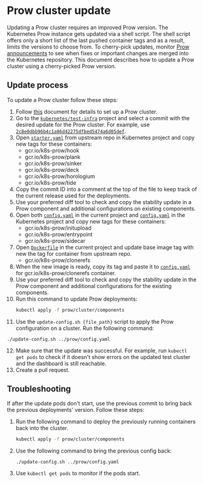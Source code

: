 # Prow cluster update

Updating a Prow cluster requires an improved Prow version. The Kubernetes Prow instance gets updated via a shell script. The shell script offers only a short list of the last pushed container tags and as a result, limits the versions to choose from. To cherry-pick updates, monitor [Prow announcements](https://github.com/kubernetes/test-infra/blob/master/prow/ANNOUNCEMENTS.md) to see when fixes or important changes are merged into the Kubernetes repository. This document describes how to update a Prow cluster using a cherry-picked Prow version.

## Update process

To update a Prow cluster follow these steps:

1. Follow [this](./prow-installation-on-forks.md) document for details to set up a Prow cluster.
2. Go to the [`kubernetes/test-infra`](https://github.com/kubernetes/test-infra/) project and select a commit with the desired update for the Prow cluster. For example, use [`2c8e0dbb96b4c1a86d42275dfbed5474a6d05def`](https://github.com/kubernetes/test-infra/commit/2c8e0dbb96b4c1a86d42275dfbed5474a6d05def).
3. Open [`starter.yaml`](https://github.com/kubernetes/test-infra/blob/2c8e0dbb96b4c1a86d42275dfbed5474a6d05def/prow/cluster/starter.yaml) from upstream repo in Kubernetes project and copy new tags for these containers:
    * gcr.io/k8s-prow/hook
    * gcr.io/k8s-prow/plank
    * gcr.io/k8s-prow/sinker
    * gcr.io/k8s-prow/deck
    * gcr.io/k8s-prow/horologium
    * gcr.io/k8s-prow/tide
4. Copy the commit ID into a comment at the top of the file to keep track of the current release used for the deployments.
5. Use your preferred diff tool to check and copy the stability update in a Prow component and additional configurations on existing components.
6. Open both [`config.yaml`](../../prow/config.yaml) in the current project and [`config.yaml`](https://github.com/kubernetes/test-infra/blob/2c8e0dbb96b4c1a86d42275dfbed5474a6d05def/prow/config.yaml) in the Kubernetes project and copy new tags for these containers:
    * gcr.io/k8s-prow/initupload
    * gcr.io/k8s-prow/entrypoint
    * gcr.io/k8s-prow/sidecar
7. Open [`Dockerfile`](../../prow/images/clonerefs/Dockerfile) in the current project and update base image tag with new the tag for container from upstream repo.
    * gcr.io/k8s-prow/clonerefs
8. When the new image is ready, copy its tag and paste it to [`config.yaml`](../../prow/config.yaml) for gcr.io/k8s-prow/clonerefs container.
9. Use your preferred diff tool to check and copy the stability update in the Prow component and additional configurations for the existing components.
10. Run this command to update Prow deployments:
    ```bash
    kubectl apply -f prow/cluster/components
    ```
11. Use the `update-config.sh {file_path}` script to apply the Prow configuration on a cluster. Run the following command:
   ```
   ./update-config.sh ../prow/config.yaml
   ```
12. Make sure that the update was successful. For example, run `kubectl get pods` to check if it doesn't show errors on the updated test cluster and the dashboard is still reachable.
13. Create a pull request.

## Troubleshooting

If after the update pods don't start, use the previous commit to bring back the previous deployments' version. Follow these steps:

1. Run the following command to deploy the previously running containers back into the cluster.
    ```bash
    kubectl apply -f prow/cluster/components
    ```
2. Use the following command to bring the previous config back:
    ```
    ./update-config.sh ../prow/config.yaml
    ```
3. Use `kubectl get pods` to monitor if the pods start.
